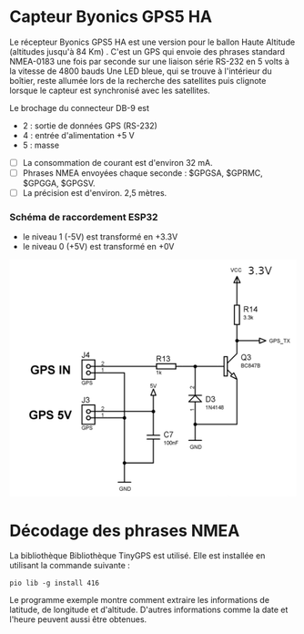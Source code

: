 ﻿# Capteur Byonics GPS5 HA


Le récepteur Byonics GPS5 HA est une version pour le ballon Haute Altitude (altitudes jusqu'à 84 Km) . C'est un GPS qui envoie des phrases standard NMEA-0183 une fois par seconde sur une liaison série RS-232 en 5 volts à la vitesse de 4800 bauds 
Une LED bleue, qui se trouve à l'intérieur du boîtier, reste allumée lors de la recherche des satellites puis clignote lorsque le capteur est synchronisé avec les satellites. 

Le brochage du connecteur DB-9 est 

 - 2 : sortie de données GPS (RS-232)
 - 4 : entrée d'alimentation +5 V
 - 5 : masse
 
 - [ ] La consommation de courant est d'environ 32 mA.
 - [ ] Phrases NMEA envoyées chaque seconde : $GPGSA, $GPRMC, $GPGGA,
       $GPGSV.
 - [ ] La précision est d'environ. 2,5 mètres.
 
 ### Schéma de raccordement ESP32
 - le niveau 1 (-5V) est transformé en +3.3V
 - le niveau 0 (+5V) est transformé en +0V

![schéma de raccordement](/14_GPS/Schema_GPS.png)

# Décodage des phrases NMEA

La bibliothèque Bibliothèque TinyGPS est utilisé.
Elle est installée en utilisant la commande suivante :

    pio lib -g install 416
Le programme exemple  montre comment extraire les informations de latitude, de longitude et d'altitude. D'autres informations comme la date et l'heure peuvent aussi être obtenues.
